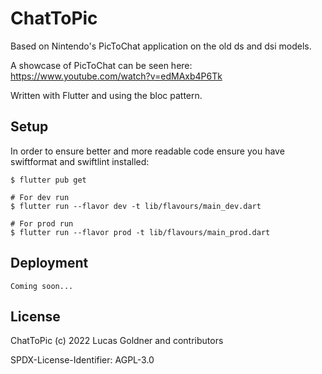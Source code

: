 # ChatToPic

Based on Nintendo's PicToChat application on the old ds and dsi models.

A showcase of PicToChat can be seen here: https://www.youtube.com/watch?v=edMAxb4P6Tk

Written with Flutter and using the bloc pattern.

## Setup

In order to ensure better and more readable code ensure you have swiftformat and swiftlint installed:

```
$ flutter pub get

# For dev run
$ flutter run --flavor dev -t lib/flavours/main_dev.dart

# For prod run
$ flutter run --flavor prod -t lib/flavours/main_prod.dart
```

## Deployment

```
Coming soon...
```

## License

ChatToPic (c) 2022 Lucas Goldner and contributors

SPDX-License-Identifier: AGPL-3.0
